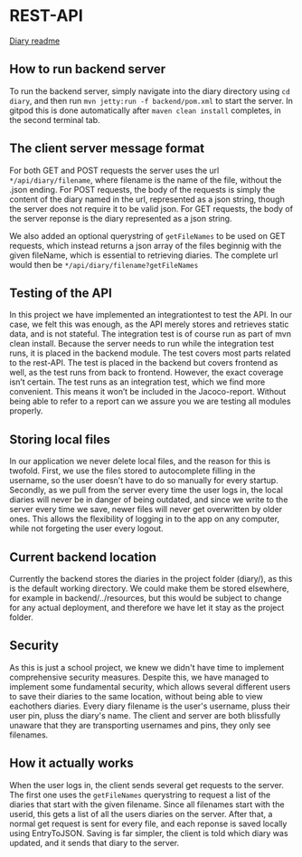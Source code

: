 # REST-API

[Diary readme](../readme.md)

## How to run backend server
To run the backend server, simply navigate into the diary directory using `cd diary`, and then run `mvn jetty:run -f backend/pom.xml` to start the server. In gitpod this is done automatically after `maven clean install` completes, in the second terminal tab.

## The client server message format
For both GET and POST requests the server uses the url `*/api/diary/filename`, where filename is the name of the file, without the .json ending. For POST requests, the body of the requests is simply the content of the diary named in the url, represented as a json string, though the server does not require it to be valid json. For GET requests, the body of the server reponse is the diary represented as a json string. 

We also added an optional querystring of `getFileNames` to be used on GET requests, which instead returns a json array of the files beginnig with the given fileName, which is essential to retrieving diaries. The complete url would then be `*/api/diary/filename?getFileNames`

## Testing of the API
In this project we have implemented an integrationtest to test the API. In our case, we felt this was enough, as the API merely stores and retrieves static data, and is not stateful. The integration test is of course run as part of mvn clean install. Because the server needs to run while the integration test runs, it is placed in the backend module. The test covers most parts related to the rest-API. The test is placed in the backend but covers frontend as well, as the test runs from back to frontend. However, the exact coverage isn’t certain. The test runs as an integration test, which we find more convenient. This means it won’t be included in the Jacoco-report. Without being able to refer to a report can we assure you we are testing all modules properly. 

## Storing local files
In our application we never delete local files, and the reason for this is twofold. First, we use the files stored to autocomplete filling in the username, so the user doesn't have to do so manually for every startup. Secondly, as we pull from the server every time the user logs in, the local diaries will never be in danger of being outdated, and since we write to the server every time we save, newer files will never get overwritten by older ones. This allows the flexibility of logging in to the app on any computer, while not forgeting the user every logout.


## Current backend location
Currently the backend stores the diaries in the project folder (diary/), as this is the default working directory. We could make them be stored elsewhere, for example in backend/../resources, but this would be subject to change for any actual deployment, and therefore we have let it stay as the project folder.


## Security
As this is just a school project, we knew we didn't have time to implement comprehensive security measures. Despite this, we have managed to implement some fundamental security, which allows several different users to save their diaries to the same location, without being able to view eachothers diaries. Every diary filename is the user's username, pluss their user pin, pluss the diary's name. The client and server are both blissfully unaware that they are transporting usernames and pins, they only see filenames. 

## How it actually works
When the user logs in, the client sends several get requests to the server. The first one uses the `getFileNames` querystring to request a list of the diaries that start with the given filename. Since all filenames start with the userid, this gets a list of all the users diaries on the server. After that, a normal get request is sent for every file, and each reponse is saved locally using EntryToJSON. Saving is far simpler, the client is told which diary was updated, and it sends that diary to the server. 
